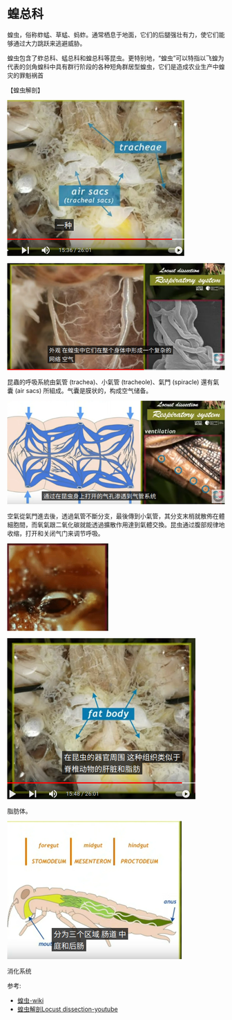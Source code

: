 # 蝗总科

蝗虫，俗称蚱蜢、草蜢、蚂蚱。通常栖息于地面，它们的后腿强壮有力，使它们能够通过大力跳跃来逃避威胁。

蝗虫包含了蚱总科、蜢总科和蝗总科等昆虫。更特别地，“蝗虫”可以特指以飞蝗为代表的剑角蝗科中具有群行阶段的各种短角群居型蝗虫，它们是造成农业生产中蝗灾的罪魁祸首

【蝗虫解剖】

![](01.png)

![](03.png)

昆蟲的呼吸系統由氣管 (trachea)、小氣管 (tracheole)、氣門 (spiracle) 還有氣囊 (air sacs) 所組成。气囊是膜状的，构成空气储备。

![](04.png)

空氣從氣門進去後，透過氣管不斷分支，最後傳到小氣管，其分支末梢就散佈在體細胞間，而氧氣跟二氧化碳就能透過擴散作用達到氣體交換。昆虫通过腹部规律地收缩，打开和关闭气门来调节呼吸。

![](01.gif)

![](02.png)

脂肪体。

![](05.png)

消化系统

参考:
- [蝗虫-wiki](https://zh.wikipedia.org/zh-hans/%E8%9D%97%E8%9F%B2)
- [蝗虫解剖Locust dissection-youtube](https://www.youtube.com/watch?v=tRu7DUu1ebo)